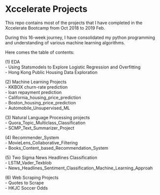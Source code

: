 # Xccelerate Projects

This repo contains most of the projects that I have completed in the Xccelerate Bootcamp from Oct 2018 to 2019 Feb. 

During this 16-week journey, I have consolidated my python programming and understanding of various machine learning algorithms.

Here comes the table of contents: 

(1) EDA  
	- Using Statsmodels to Explore Logistic Regression and Overfitting  
	- Hong Kong Public Housing Data Exploration  

(2) Machine Learning Projects  
	- KKBOX churn-rate prediction  
	- loan repayment prediction  
	- California_housing_price_prediction   
	- Boston_housing_price_prediction  
	- Automobile_Unsupervised_ML  

(3) Natural Language Processing projects  
	- Quora_Topic_Multiclass_Classification  
	- SCMP_Text_Summarizer_Project  

(4) Recommender_System  
	- MovieLens_Collaborative_Filtering  
	- Books_Content_based_Recommendation_System  

(5) Two Sigma News Headlines Classification  
	- LSTM_Vader_Texblob  
	- News_Headlines_Sentiment_Classification_Machine_Learning_Approah   

(6) Web Scraping Projects  
	- Quotes to Scrape   
	- HKJC Soccer Odds  

